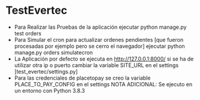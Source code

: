 # TestEvertec
* Para Realizar las Pruebas de la aplicación ejecutar python manage.py test orders 
* Para Simular el cron para actualizar ordenes pendientes [que fueron procesadas por ejemplo pero se cerro el navegador] ejecutar python manage.py orders simulatecron
* La Aplicación por defecto se ejecuta en http://127.0.0.1:8000/ si se ha de utilizar otra ip o puerto cambiar la variable SITE_URL en el settings [test_evertec/settings.py]
* Para las credenciales de placetopay se creo la variable PLACE_TO_PAY_CONFIG en el settings
NOTA ADICIONAL: Se ejecuto en un entorno con Python 3.8.3
